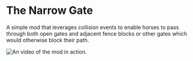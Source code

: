 # The Narrow Gate

A simple mod that leverages collision events to enable horses to pass through both open gates and adjacent fence blocks or other gates which would otherwise block their path.

![An video of the mod in action.](https://thumbs.gfycat.com/SoggyDearGosling-size_restricted.gif)